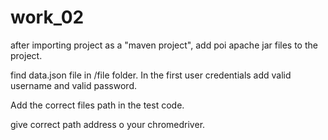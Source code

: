 # work_02

after importing project as a "maven project", add poi apache jar files to the project.

find data.json file in /file folder. In the first user credentials add valid username and valid password.

Add the correct files path in the test code.

give correct path address o your chromedriver.
